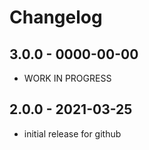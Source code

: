 # Changelog

## 3.0.0 - 0000-00-00
- WORK IN PROGRESS

## 2.0.0 - 2021-03-25
- initial release for github